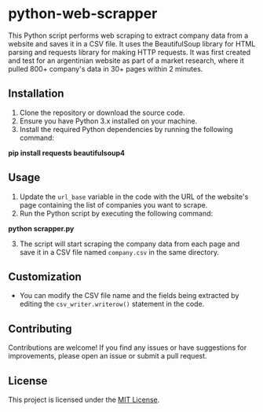 # python-web-scrapper
This Python script performs web scraping to extract company data from a website and saves it in a CSV file. It uses the BeautifulSoup library for HTML parsing and requests library for making HTTP requests.
It was first created and test for an argentinian website as part of a market research, where it pulled 800+ company's data in 30+ pages within 2 minutes.

## Installation

1. Clone the repository or download the source code.
2. Ensure you have Python 3.x installed on your machine.
3. Install the required Python dependencies by running the following command:

**pip install requests beautifulsoup4**

## Usage

1. Update the `url_base` variable in the code with the URL of the website's page containing the list of companies you want to scrape.
2. Run the Python script by executing the following command:

**python scrapper.py**


3. The script will start scraping the company data from each page and save it in a CSV file named `company.csv` in the same directory.

## Customization

- You can modify the CSV file name and the fields being extracted by editing the `csv_writer.writerow()` statement in the code.

## Contributing

Contributions are welcome! If you find any issues or have suggestions for improvements, please open an issue or submit a pull request.

## License

This project is licensed under the [MIT License](LICENSE).

